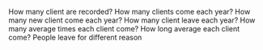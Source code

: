 How many client are recorded?
How many clients come each year?
How many new client come each year?
How many client leave each year?
How many average times each client come? 
How long average each client come?
People leave for different reason